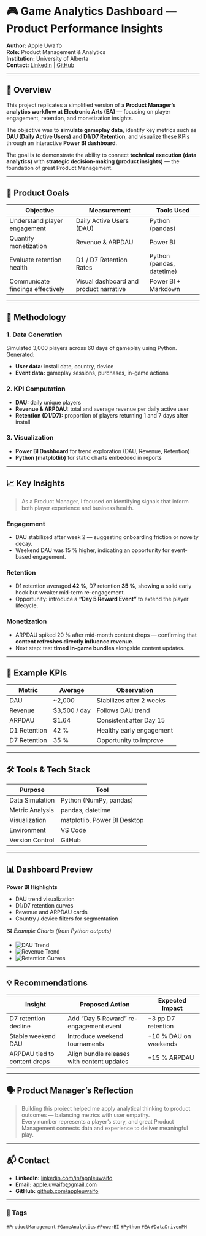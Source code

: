 # 🎮 Game Analytics Dashboard — Product Performance Insights

**Author:** Apple Uwaifo  
**Role:** Product Management & Analytics  
**Institution:** University of Alberta  
**Contact:** [LinkedIn](https://www.linkedin.com/in/appleuwaifo) | [GitHub](https://github.com/appleuwaifo)

---

## 🧭 Overview

This project replicates a simplified version of a **Product Manager’s analytics workflow at Electronic Arts (EA)** — focusing on player engagement, retention, and monetization insights.

The objective was to **simulate gameplay data**, identify key metrics such as **DAU (Daily Active Users)** and **D1/D7 Retention**, and visualize these KPIs through an interactive **Power BI dashboard**.

The goal is to demonstrate the ability to connect **technical execution (data analytics)** with **strategic decision-making (product insights)** — the foundation of great Product Management.

---

## 🎯 Product Goals

| Objective | Measurement | Tools Used |
|------------|--------------|-------------|
| Understand player engagement | Daily Active Users (DAU) | Python (pandas) |
| Quantify monetization | Revenue & ARPDAU | Power BI |
| Evaluate retention health | D1 / D7 Retention Rates | Python (pandas, datetime) |
| Communicate findings effectively | Visual dashboard and product narrative | Power BI + Markdown |

---

## 🧩 Methodology

### 1. Data Generation  
Simulated 3,000 players across 60 days of gameplay using Python.  
Generated:
- **User data:** install date, country, device  
- **Event data:** gameplay sessions, purchases, in-game actions  

### 2. KPI Computation  
- **DAU:** daily unique players  
- **Revenue & ARPDAU:** total and average revenue per daily active user  
- **Retention (D1/D7):** proportion of players returning 1 and 7 days after install  

### 3. Visualization  
- **Power BI Dashboard** for trend exploration (DAU, Revenue, Retention)  
- **Python (matplotlib)** for static charts embedded in reports  

---

## 📈 Key Insights

> As a Product Manager, I focused on identifying signals that inform both player experience and business health.

### Engagement  
- DAU stabilized after week 2 — suggesting onboarding friction or novelty decay.  
- Weekend DAU was 15 % higher, indicating an opportunity for event-based engagement.  

### Retention  
- D1 retention averaged **42 %**, D7 retention **35 %**, showing a solid early hook but weaker mid-term re-engagement.  
- Opportunity: introduce a **“Day 5 Reward Event”** to extend the player lifecycle.  

### Monetization  
- ARPDAU spiked 20 % after mid-month content drops — confirming that **content refreshes directly influence revenue**.  
- Next step: test **timed in-game bundles** alongside content updates.  

---

## 🧮 Example KPIs

| Metric | Average | Observation |
|---------|----------|--------------|
| DAU | ~2,000 | Stabilizes after 2 weeks |
| Revenue | \$3,500 / day | Follows DAU trend |
| ARPDAU | \$1.64 | Consistent after Day 15 |
| D1 Retention | 42 % | Healthy early engagement |
| D7 Retention | 35 % | Opportunity to improve |

---

## 🛠️ Tools & Tech Stack

| Purpose | Tool |
|----------|------|
| Data Simulation | Python (NumPy, pandas) |
| Metric Analysis | pandas, datetime |
| Visualization | matplotlib, Power BI Desktop |
| Environment | VS Code |
| Version Control | GitHub |

---

## 📊 Dashboard Preview

**Power BI Highlights**
- DAU trend visualization  
- D1/D7 retention curves  
- Revenue and ARPDAU cards  
- Country / device filters for segmentation  

🖼️ *Example Charts (from Python outputs)*  
- ![DAU Trend](outputs/charts/dau_trend.png)  
- ![Revenue Trend](outputs/charts/revenue_trend.png)  
- ![Retention Curves](outputs/charts/retention_curves.png)

---

## 💡 Recommendations

| Insight | Proposed Action | Expected Impact |
|----------|------------------|-----------------|
| D7 retention decline | Add “Day 5 Reward” re-engagement event | +3 pp D7 retention |
| Stable weekend DAU | Introduce weekend tournaments | +10 % DAU on weekends |
| ARPDAU tied to content drops | Align bundle releases with content updates | +15 % ARPDAU |

---
## 🗣️ Product Manager’s Reflection

> Building this project helped me apply analytical thinking to product outcomes — balancing metrics with user empathy.  
> Every number represents a player’s story, and great Product Management connects data and experience to deliver meaningful play.

---

## 📬 Contact
- **LinkedIn:** [linkedin.com/in/appleuwaifo](https://www.linkedin.com/in/appleuwaifo)  
- **Email:** apple.uwaifo@gmail.com  
- **GitHub:** [github.com/appleuwaifo](https://github.com/appleuwaifo)

---

### 🔖 Tags
`#ProductManagement` `#GameAnalytics` `#PowerBI` `#Python` `#EA` `#DataDrivenPM`
